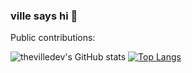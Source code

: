 ### ville says hi 👋

Public contributions:

![thevilledev's GitHub stats](https://github-readme-stats.vercel.app/api?username=thevilledev&show=reviews&show_icons=true&theme=radical&include_all_commits=true&rank_icon=github)
[![Top Langs](https://github-readme-stats.vercel.app/api/top-langs/?username=thevilledev&theme=radical&hide=SCSS&layout=compact)](https://github.com/anuraghazra/github-readme-stats)
<!--
**thevilledev/thevilledev** is a ✨ _special_ ✨ repository because its `README.md` (this file) appears on your GitHub profile.

Here are some ideas to get you started:

- 🔭 I’m currently working on ...
- 🌱 I’m currently learning ...
- 👯 I’m looking to collaborate on ...
- 🤔 I’m looking for help with ...
- 💬 Ask me about ...
- 📫 How to reach me: ...
- 😄 Pronouns: ...
- ⚡ Fun fact: ...
-->
